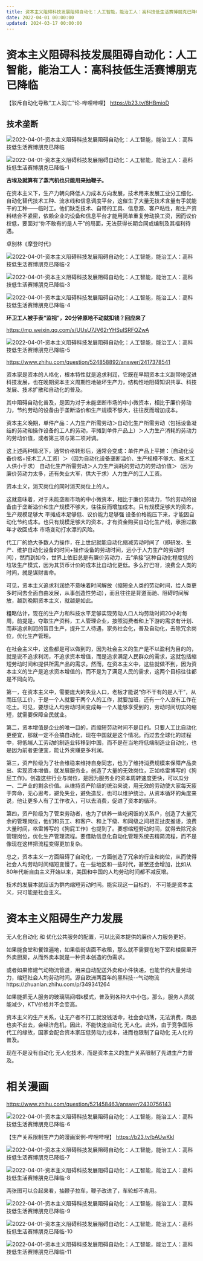 ```yaml
---
title: 资本主义阻碍科技发展阻碍自动化：人工智能，能治工人：高科技低生活赛博朋克已降临
date: 2022-04-01 00:00:00
updated: 2024-03-17 00:00:00
---
```


# 资本主义阻碍科技发展阻碍自动化：人工智能，能治工人：高科技低生活赛博朋克已降临

【驳斥自动化导致“工人消亡”论-哔哩哔哩】 https://b23.tv/8HBmioD

## 技术垄断
![2022-04-01-资本主义阻碍科技发展阻碍自动化：人工智能，能治工人：高科技低生活赛博朋克已降临](assets/2022-04-01-资本主义阻碍科技发展阻碍自动化：人工智能，能治工人：高科技低生活赛博朋克已降临.jpeg)

![2022-04-01-资本主义阻碍科技发展阻碍自动化：人工智能，能治工人：高科技低生活赛博朋克已降临-1](assets/2022-04-01-资本主义阻碍科技发展阻碍自动化：人工智能，能治工人：高科技低生活赛博朋克已降临-1.jpeg)

**古埃及就算有了蒸汽机也只能用来抽鞭子。**

在资本主义下，生产力朝向降低人力成本方向发展，技术用来发展工业分工细化、自动化替代技术工种、流水线和信息调度平台，这催生了大量无技术含量有手就能干的工种——临时工。他们缺乏技术、自带的工具、信息源、客户粘性，和生产资料结合不紧密，依赖企业的设备和信息平台才能用简单重复劳动换工资，因而议价权低，要面对“你不敢有的是人干”的局面，无法获得长期合同或编制及其福利待遇。

卓别林《摩登时代》

![2022-04-01-资本主义阻碍科技发展阻碍自动化：人工智能，能治工人：高科技低生活赛博朋克已降临-2](assets/2022-04-01-资本主义阻碍科技发展阻碍自动化：人工智能，能治工人：高科技低生活赛博朋克已降临-2.jpeg)

![2022-04-01-资本主义阻碍科技发展阻碍自动化：人工智能，能治工人：高科技低生活赛博朋克已降临-3](assets/2022-04-01-资本主义阻碍科技发展阻碍自动化：人工智能，能治工人：高科技低生活赛博朋克已降临-3.jpeg)

![2022-04-01-资本主义阻碍科技发展阻碍自动化：人工智能，能治工人：高科技低生活赛博朋克已降临-4](assets/2022-04-01-资本主义阻碍科技发展阻碍自动化：人工智能，能治工人：高科技低生活赛博朋克已降临-4.jpeg)

**环卫工人被手表“监视”，20分钟原地不动就扣钱？回应来了**

https://mp.weixin.qq.com/s/UUsU7JV62rYHSuISRFQZwA

![2022-04-01-资本主义阻碍科技发展阻碍自动化：人工智能，能治工人：高科技低生活赛博朋克已降临-5](assets/2022-04-01-资本主义阻碍科技发展阻碍自动化：人工智能，能治工人：高科技低生活赛博朋克已降临-5.png)

https://www.zhihu.com/question/524858892/answer/2417378541

资本家是资本的人格化，根本特性就是追求利润，它既在早期资本主义副带地促进科技发展，也在晚期资本主义周期性地破坏生产力，结构性地阻碍知识共享、科技发展、技术扩散和自动化的普及。

其中阻碍自动化普及，是因为对于未能垄断市场的中小微资本，相比于廉价劳动力，节约劳动的设备由于垄断溢价和生产规模不够大，往往反而增加成本。

资本主义晚期，单件产品：人力生产所需劳动＞自动化生产所需劳动（包括设备凝结的劳动和操作设备的工人的劳动，平摊到单件产品上）＞人力生产消耗的劳动力的劳动价值，或者第三项与第二项对调。

这上述两种情况下，通常价格转形后，通常会变成：单件产品上平摊：｛自动化设备价格+技术工人工资｝＞（因为自动化设备垄断溢价、生产规模不够大、技术工人供小于求） 自动化生产所需劳动＞人力生产消耗的劳动力的劳动价值＞（因为廉价劳动力太多，还有失业大军，供大于求）人力生产的工人工资。

资本主义，消灭岗位的同时消灭岗位上的人。

这就意味着，对于未能垄断市场的中小微资本，相比于廉价劳动力，节约劳动的设备由于垄断溢价和生产规模不够大，往往反而增加成本。只有规模足够大的资本，生产规模足够大 平摊成本足够低、议价能力足够强 设备价格能压下来，才能因自动化节约成本。也只有规模足够大的资本，才有资金购买自动化生产线，承担过数年才收回成本 市场变动打水漂的风险。

代工厂的绝大多数人力操作，在上世纪就能自动化缩减劳动时间了（即研发、生产、维护自动化设备的时间+操作设备的劳动时间，远小于人力生产的劳动时间），然而到如今，世界上依旧总是有廉价劳动力，去“承接”这种自动化程度低的垃圾生产模式，因为其货币计价的成本比自动化更低。多么拧巴呀，浪费全人类的时间，就是谋财害命。

可见，资本主义追求利润绝不意味着时间解放（缩短全人类的劳动时间，给人类更多时间去全面自由发展，从事创造性劳动），而且往往是背道而驰、阻碍时间解放，越到晚期资本主义，就越是如此。

粗略估计，现在的生产力和科技水平足够实现劳动人口人均劳动时间20小时每周，前提是，夺取生产资料，工人管理企业，按照消费者和上下游的需求有计划、而非追求利润的盲目生产，提升工人待遇，家务社会化，普及自动化，去除冗余岗位，优化生产管理。

在社会主义中，这些都是可以做到的，因为社会主义的生产是不以盈利为目的的，就是说不追求利润，不追求资本增值，而是追求满足人民群众的需求，这就包括缩短劳动时间和提供所需产品的需求。然而，在资本主义中，这些就做不到，因为资本主义的生产是追求资本增值的，而不是为了满足人民的需求，这两个目标往往都是不同向的。

第一，在资本主义中，需要庞大的失业人口，老板才能说“你不干有的是人干”，从而压低工价，于是一个人就要干两个人的工作，就要加班，还有一个人没有工作在吃土。可见，要想让人均劳动时间变成每一个人能够享受到的，劳动时间切实的缩短，就需要保障全民就业。

第二，资本增值是企业的唯一目的，而缩短劳动时间不是目的。只要人工比自动化更便宜，那就一定不会搞自动化，现在中国就是这个情况。而过去全球化的过程中，将低端人工劳动的制造业转移到中国，而不是在当地将低端制造业自动化，也是因为前者更便宜，能让外资赚更多利润。

第三，资产阶级为了社会维稳来维持自身同志，也为了维持消费规模来保障产品卖出、实现资本增值，就发展服务业，创造了大量的无效岗位，正如格雷博写的《狗屁工作》。创造这些行业与岗位，是因为服务业的资本周转速度更快，可以瓜分一、二产业的剩余价值。从维持资产阶级的统治来说，用无效的劳动使大家每天疲于奔命，无心思考，避免失业，避免造反，也可以维护统治。从资本循环的角度来说，他让更多人有了工作收入，可以去消费，促进了资本的循环。

第四，资产阶级为了管束劳动者，也为了供养一些吃闲饭的关系户，创造了大量冗余的管理岗位，他们和员工、和客户、和上下级、和同级之间相互扯皮推诿，浪费大量时间，格雷博写的《狗屁工作》也提到了。要想缩短劳动时间，就得去除冗余管理岗位，优化生产管理流程。要借助信息化自动化管理系统去精简流程，而不是像现在这样把流程变得更加复杂。

总之，资本主义一方面阻碍了自动化，一方面创造了冗余的行业和岗位，从而使得社会人均劳动时间缩短变慢了。在一些地区和一些时代，甚至还会增加，比如从80年代新自由主义开始以来，美国和中国的人均劳动时间都不减反增。

技术的发展本就应该为群内缩短劳动时间。能实现这一目标的， 不可能是资本主义，只可能是社会主义。

# 资本主义阻碍生产力发展

无人化自动化 和 优化公共服务的配置，可以比资本提供的廉价人力服务更好。

如果能食堂和餐馆遍地，如果临街店面不收租，那么就不需要在地下室和楼层里开外卖厨房，从而外卖本就是一种资本创造的伪需求。

或者如果修建气动物流管道，用来自动配送外卖和小件快递，也能节约大量劳动力，缩短社会人均劳动时间。源自欧洲两百年的黑科技--气动物流https://zhuanlan.zhihu.com/p/349341264

如果能把无人服务的玻璃隔间唱k模式，普及到各种大中小包，那么，服务人员就能减少，KTV价格并不会变高。

资本主义的生产关系，让无产者不打工就没钱活命，社会会动荡，无法消费，商品也卖不出去，会经济危机，因此，不能快速自动化 无人化。此外，由于竞争国际代工的缘故，国家会配合资本家压低劳动力成本，进而也限制了自动化 无人化的普及。

现在不是没有自动化 无人化技术，而是资本主义的生产关系限制了先进生产力普及。

# 相关漫画

https://www.zhihu.com/question/521458463/answer/2430756143

![2022-04-01-资本主义阻碍科技发展阻碍自动化：人工智能，能治工人：高科技低生活赛博朋克已降临-6](assets/2022-04-01-资本主义阻碍科技发展阻碍自动化：人工智能，能治工人：高科技低生活赛博朋克已降临-6.jpeg)

【生产关系限制生产力的漫画案例-哔哩哔哩】 https://b23.tv/bAUwKkl

![2022-04-01-资本主义阻碍科技发展阻碍自动化：人工智能，能治工人：高科技低生活赛博朋克已降临-7](assets/2022-04-01-资本主义阻碍科技发展阻碍自动化：人工智能，能治工人：高科技低生活赛博朋克已降临-7.jpeg)

![2022-04-01-资本主义阻碍科技发展阻碍自动化：人工智能，能治工人：高科技低生活赛博朋克已降临-8](assets/2022-04-01-资本主义阻碍科技发展阻碍自动化：人工智能，能治工人：高科技低生活赛博朋克已降临-8.jpeg)

两张图可以合起来看，抽鞭子拉车，鞭子改进了，车轮却不肯用。

![2022-04-01-资本主义阻碍科技发展阻碍自动化：人工智能，能治工人：高科技低生活赛博朋克已降临-9](assets/2022-04-01-资本主义阻碍科技发展阻碍自动化：人工智能，能治工人：高科技低生活赛博朋克已降临-9.jpeg)

![2022-04-01-资本主义阻碍科技发展阻碍自动化：人工智能，能治工人：高科技低生活赛博朋克已降临-10](assets/2022-04-01-资本主义阻碍科技发展阻碍自动化：人工智能，能治工人：高科技低生活赛博朋克已降临-10.jpeg)

![2022-04-01-资本主义阻碍科技发展阻碍自动化：人工智能，能治工人：高科技低生活赛博朋克已降临-11](assets/2022-04-01-资本主义阻碍科技发展阻碍自动化：人工智能，能治工人：高科技低生活赛博朋克已降临-11.jpeg)

